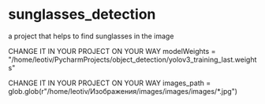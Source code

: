 # sunglasses_detection
a project that helps to find sunglasses in the image

CHANGE IT IN YOUR PROJECT ON YOUR WAY 
modelWeights = 
"/home/leotiv/PycharmProjects/object_detection/yolov3_training_last.weights"

CHANGE IT IN YOUR PROJECT ON YOUR WAY
images_path = 
glob.glob(r"/home/leotiv/Изображения/images/images/images/*.jpg")
